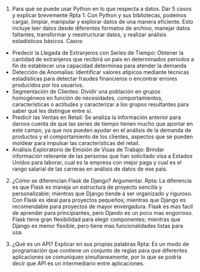 1. Para qué se puede usar Python en lo que respecta a datos. Dar 5 casos y explicar brevemente
Rpta 1: Con Python y sus bibliotecas, podemos cargar, limpiar, manipular y explorar datos de una manera eficiente. Esto incluye leer datos desde diferentes formatos de archivo, manejar datos faltantes, transformar y reestructurar datos, y realizar análisis estadísticos básicos.
Casos:
* Predecir la Llegada de Extranjeros con Series de Tiempo: Obtener la cantidad de extranjeros que recibirá un pais en determinados periodos a fin de establecer una capacidad determinaa para atender la demanda
* Detección de Anomalías: Identificar valores atípicos mediante técnicas estadisticas para detectar fraudes financieros o encontrar errores producidos por los usuarios.
* Segmentación de Clientes: Dividir una población en grupos homogéneos en función de necesidades, comportamientos, características o actitudes y caracterizar a los grupos resultantes para saber qué les distingue entre sí.
* Predicir las Ventas en Retail: Se analiza la información anterior para darnos cuenta de que las series de tiempo tienen mucho que aportar en este campo, ya que nos pueden ayudar en el análisis de la demanda de productos y el comportamiento de los clientes, aspectos que se pueden moldear para impulsar las características del retail.
* Análisis Exploratorio de Emisión de Visas de Trabajo: Brindar información relevante de las personas que han solicitado visa a Estados Unidos para laborar, cual es la empresa con mejor paga y cual es el rango salarial de las carreras en análisis de datos de ese país.


2. ¿Cómo se diferencian Flask de Django? Argumentar.
Rpta: La diferencia es que Flask es maneja un estructura de proyecto sencilla y personalizable; mientras que Django tiende a ser organizado y riguroso. Con Flask es ideal para proyectos pequeños; mientras que Django es recomendable para proyectos de mayor envergadura. Flask es mas facil de aprender para principiantes, pero Djando es un poco mas engorroso. Flask tiene gran flexibilidad para elegir componentes; mientras que Django es menor flexible, pero tiene mas funcionalidades listas para usa.


3. ¿Qué es un API? Explicar en sus propias palabras
Rpta: Es un modo de programación que contiene un conjunto de reglas para que diferentes aplicaciones se comuniquen simultaneamente, por lo que se podría decir que API es un intermediario entre aplicaciones.